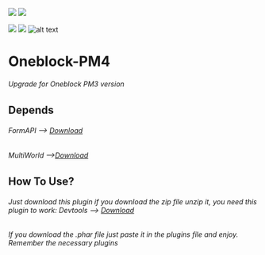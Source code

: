 [![](https://poggit.pmmp.io/shield.state/Oneblock)](https://poggit.pmmp.io/p/Oneblock)
<a href="https://poggit.pmmp.io/p/Oneblock"><img src="https://poggit.pmmp.io/shield.state/Oneblock"></a>

[![](https://poggit.pmmp.io/shield.api/Oneblock)](https://poggit.pmmp.io/p/Oneblock)
<a href="https://poggit.pmmp.io/p/Oneblock"><img src="https://poggit.pmmp.io/shield.api/Oneblock"></a>
![alt text](https://play-lh.googleusercontent.com/RY0k-vbWIgnPYXU4XciUYaay6C_vvjUv85rf1bb0NrSLOHylIBNSCZkIkyiCRtCbT-A)
# Oneblock-PM4
###### Upgrade for Oneblock PM3 version
## Depends
###### FormAPI --> [Download](https://github.com/jojoe77777/FormAPI)

###### MultiWorld -->[Download](https://poggit.pmmp.io/p/MultiWorld)
## How To Use?
###### Just download this plugin if you download the zip file unzip it, you need this plugin to work: Devtools --> [Download](https://poggit.pmmp.io/p/DevTools/1.15.0)
###### If you download the .phar file just paste it in the plugins file and enjoy. Remember the necessary plugins
